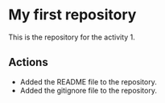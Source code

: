 # My first repository

This is the repository for the activity 1.

## Actions

- Added the README file to the repository.
- Added the gitignore file to the repository.